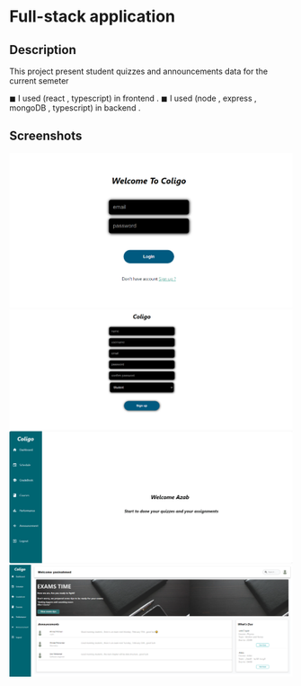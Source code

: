 # Full-stack application

## Description

This project present student quizzes and announcements data for the current semeter

◼ I used (react , typescript) in frontend .
◼ I used (node , express , mongoDB , typescript) in backend .

## Screenshots

![Alt text](client/src/components/img/loginclogio.PNG)
![Alt text](client/src/components/img/signscreen.PNG)
![Alt text](client/src/components/img/homescreen.PNG)
![Alt text](client/src/components/img/Mdashbord.PNG)
